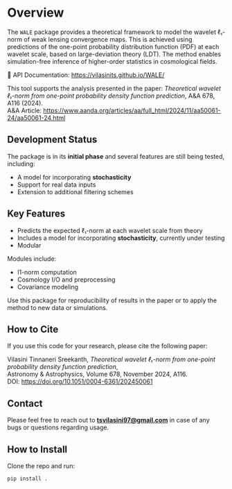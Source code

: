 # Overview


The `WALE` package provides a theoretical framework to model the wavelet ℓ₁-norm of weak lensing convergence maps. This is achieved using predictions of the one-point probability distribution function (PDF) at each wavelet scale, based on large-deviation theory (LDT). The method enables simulation-free inference of higher-order statistics in cosmological fields.

📘 API Documentation: https://vilasinits.github.io/WALE/

This tool supports the analysis presented in the paper:
*Theoretical wavelet ℓ₁-norm from one-point probability density function prediction*, A&A 678, A116 (2024).  
A&A Article: https://www.aanda.org/articles/aa/full_html/2024/11/aa50061-24/aa50061-24.html

Development Status
------------------

The package is in its **initial phase** and several features are still being tested, including:

- A model for incorporating **stochasticity**
- Support for real data inputs
- Extension to additional filtering schemes

Key Features
------------

- Predicts the expected ℓ₁-norm at each wavelet scale from theory
- Includes a model for incorporating **stochasticity**, currently under testing
- Modular

Modules include:

- l1-norm computation
- Cosmology I/O and preprocessing
- Covariance modeling

Use this package for reproducibility of results in the paper or to apply the method to new data or simulations.

How to Cite
-----------

If you use this code for your research, please cite the following paper:

Vilasini Tinnaneri Sreekanth, *Theoretical wavelet ℓ₁-norm from one-point probability density function prediction*,  
Astronomy & Astrophysics, Volume 678, November 2024, A116.  
DOI: https://doi.org/10.1051/0004-6361/202450061

Contact
-------

Please feel free to reach out to **tsvilasini97@gmail.com** in case of any bugs or questions regarding usage.

## How to Install

Clone the repo and run:

```bash
pip install .
